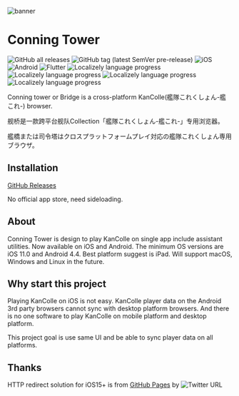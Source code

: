 ![banner](https://user-images.githubusercontent.com/24852023/204078116-31f89653-997c-46a2-bb3f-d6f78100b202.jpeg)


# Conning Tower	

![GitHub all releases](https://img.shields.io/github/downloads/AndyZhuAZ/conning_tower/total?label=Downloads&logo=github)
![GitHub tag (latest SemVer pre-release)](https://img.shields.io/github/v/tag/AndyZhuAZ/conning_tower?include_prereleases&label=Release)
![iOS](https://img.shields.io/badge/iOS-000000?logo=apple&logoColor=white)
![Android](https://img.shields.io/badge/Android-3DDC84?logo=android&logoColor=white)
![Flutter](https://img.shields.io/badge/Flutter-%2302569B.svg?logo=Flutter&logoColor=white)
![Localizely language progress](https://img.shields.io/localizely/progress/aeda17c7-6440-4108-9712-7f9067d75f71?label=简体中文&languageCode=zh-Hans&token=3b21ab873f294474b0892493fcb65f7a5f059d7331bc4e7aa86522c5ff13a624)
![Localizely language progress](https://img.shields.io/localizely/progress/aeda17c7-6440-4108-9712-7f9067d75f71?label=繁體中文&languageCode=zh-Hant&token=3b21ab873f294474b0892493fcb65f7a5f059d7331bc4e7aa86522c5ff13a624)
![Localizely language progress](https://img.shields.io/localizely/progress/aeda17c7-6440-4108-9712-7f9067d75f71?languageCode=en&token=3b21ab873f294474b0892493fcb65f7a5f059d7331bc4e7aa86522c5ff13a624)
![Localizely language progress](https://img.shields.io/localizely/progress/aeda17c7-6440-4108-9712-7f9067d75f71?label=%E6%97%A5%E6%9C%AC%E8%AA%9E&languageCode=ja&token=3b21ab873f294474b0892493fcb65f7a5f059d7331bc4e7aa86522c5ff13a624)

Conning tower or Bridge is a cross-platform KanColle(艦隊これくしょん-艦これ-) browser.

舰桥是一款跨平台舰队Collection「艦隊これくしょん-艦これ-」专用浏览器。

艦橋または司令塔はクロスプラットフォームプレイ対応の艦隊これくしょん専用ブラウザ。

## Installation

[GitHub Releases](https://github.com/AndyZhuAZ/conning_tower/releases)

No official app store, need sideloading.

## About

Conning Tower is design to play KanColle on single app include assistant utilities.
Now available on iOS and Android.
The minimum OS versions are iOS 11.0 and Android 4.4.
Best platform suggest is iPad.
Will support macOS, Windows and Linux in the future.

## Why start this project

Playing KanColle on iOS is not easy.
KanColle player data on the Android 3rd party browsers cannot sync with desktop platform browsers.
And there is no one software to play KanColle on mobile platform and desktop platform.

This project goal is use same UI and be able to sync player data on all platforms.

## Thanks

HTTP redirect solution for iOS15+ is from [GitHub Pages](https://ios15-kancolle.github.io/) by ![Twitter URL](https://img.shields.io/twitter/url?label=naayu1012&style=social&url=https%3A%2F%2Ftwitter.com%2Fnaayu1012)
